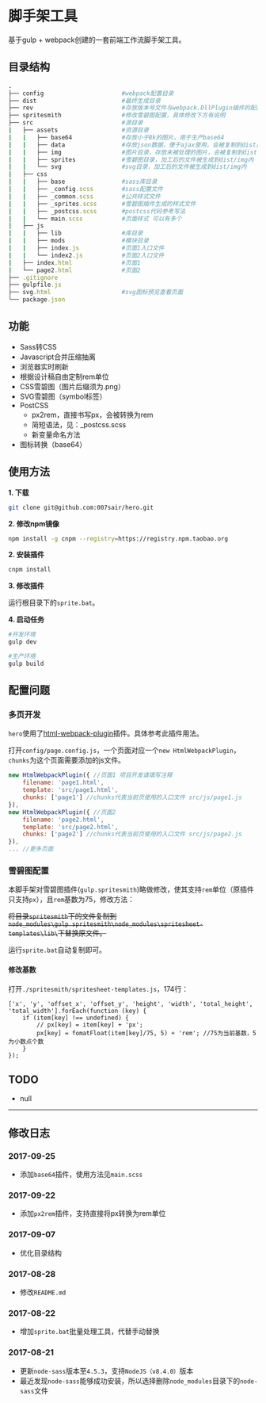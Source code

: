 # 脚手架工具

基于gulp + webpack创建的一套前端工作流脚手架工具。

## 目录结构

``` ruby
.
├── config                      #webpack配置目录
├── dist                        #最终生成目录
├── rev                         #存放版本号文件与webpack.DllPlugin插件的配置文件
├── spritesmith                 #修改雪碧图配置，具体修改下方有说明
├── src                         #源目录
|   ├── assets                  #资源目录
|   |   ├── base64              #存放小于8k的图片，用于生产base64
|   |   ├── data                #存放json数据，便于ajax使用，会被复制到dist目录下
|   |   ├── img                 #图片目录，存放未被处理的图片，会被复制到dist目录下
|   |   ├── sprites             #雪碧图目录，加工后的文件被生成到dist/img内
|   |   └── svg                 #svg目录，加工后的文件被生成到dist/img内
|   ├── css                    
|   |   ├── base                #sass库目录
|   |   ├── _config.scss        #sass配置文件
|   |   ├── _common.scss        #公共样式文件
|   |   ├── _sprites.scss       #雪碧图插件生成的样式文件
|   |   ├── _postcss.scss       #postcss代码参考写法
|   |   └── main.scss           #页面样式 可以有多个
|   ├── js                      
|   |   ├── lib                 #库目录
|   |   ├── mods                #模块目录
|   |   ├── index.js            #页面1入口文件
|   |   └── index2.js           #页面2入口文件
|   ├── index.html              #页面1
|   └── page2.html              #页面2
├── .gitignore     
├── gulpfile.js   
├── svg.html                    #svg图标预览查看页面                 
└── package.json
```

## 功能

- Sass转CSS
- Javascript合并压缩抽离
- 浏览器实时刷新
- 根据设计稿自由定制rem单位
- CSS雪碧图（图片后缀须为.png）
- SVG雪碧图（symbol标签）
- PostCSS
    - px2rem，直接书写px，会被转换为rem
    - 简短语法，见：_postcss.scss
    - 新变量命名方法
- 图标转换（base64）

## 使用方法

**1. 下载**

``` bash
git clone git@github.com:007sair/hero.git
```

**2. 修改npm镜像**

``` bash
npm install -g cnpm --registry=https://registry.npm.taobao.org
```

**2. 安装插件**

``` bash
cnpm install
```

**3. 修改插件**

运行根目录下的`sprite.bat`。

**4. 启动任务**

``` bash
#开发环境
gulp dev

#生产环境
gulp build
```

## 配置问题

### 多页开发

`hero`使用了[html-webpack-plugin](https://github.com/jantimon/html-webpack-plugin)插件。具体参考此插件用法。

打开`config/page.config.js`，一个页面对应一个`new HtmlWebpackPlugin`，`chunks`为这个页面需要添加的js文件。

``` javascript
new HtmlWebpackPlugin({ //页面1 项目开发请填写注释
    filename: 'page1.html',
    template: 'src/page1.html',
    chunks: ['page1'] //chunks代表当前页使用的入口文件 src/js/page1.js
}),
new HtmlWebpackPlugin({ //页面2
    filename: 'page2.html',
    template: 'src/page2.html',
    chunks: ['page2'] //chunks代表当前页使用的入口文件 src/js/page2.js
}),
... //更多页面
```

### 雪碧图配置

本脚手架对雪碧图插件(`gulp.spritesmith`)略做修改，使其支持`rem`单位（原插件只支持`px`），且`rem`基数为75，修改方法：

<del>将目录`spritesmith`下的文件复制到`node_modules\gulp.spritesmith\node_modules\spritesheet-templates\lib\`下替换原文件。</del>

运行`sprite.bat`自动复制即可。

#### 修改基数

打开`./spritesmith/spritesheet-templates.js`，174行：

```
['x', 'y', 'offset_x', 'offset_y', 'height', 'width', 'total_height', 'total_width'].forEach(function (key) {
    if (item[key] !== undefined) {
        // px[key] = item[key] + 'px';
        px[key] = fomatFloat(item[key]/75, 5) + 'rem'; //75为当前基数，5为小数点个数
    }
});
```

## TODO

- null

---

## 修改日志

### 2017-09-25

- 添加`base64`插件，使用方法见`main.scss`

### 2017-09-22

- 添加`px2rem`插件，支持直接将px转换为rem单位

### 2017-09-07

- 优化目录结构

### 2017-08-28

- 修改`README.md`

### 2017-08-22

- 增加`sprite.bat`批量处理工具，代替手动替换

### 2017-08-21

- 更新`node-sass`版本至`4.5.3`，支持`NodeJS（v8.4.0）`版本
- 最近发现`node-sass`能够成功安装，所以选择删除`node_modules`目录下的`node-sass`文件
